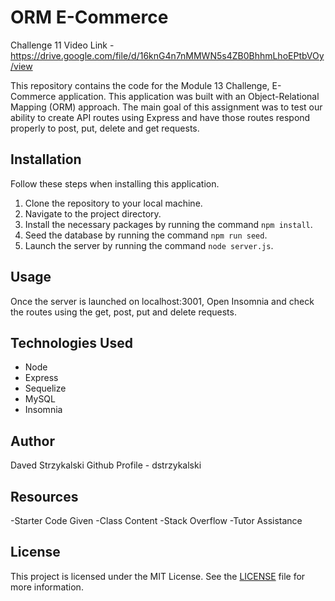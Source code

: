 
# ORM E-Commerce

Challenge 11
Video Link - <https://drive.google.com/file/d/16knG4n7nMMWN5s4ZB0BhhmLhoEPtbVOy/view>

This repository contains the code for the Module 13 Challenge, E-Commerce application. This application was built with an Object-Relational Mapping (ORM) approach. The main goal of this assignment was to test our ability to create API routes using Express and have those routes respond properly to post, put, delete and get requests.

## Installation

Follow these steps when installing this application.

1. Clone the repository to your local machine.
2. Navigate to the project directory.
3. Install the necessary packages by running the command `npm install`.
4. Seed the database by running the command `npm run seed`.
5. Launch the server by running the command `node server.js`.

## Usage

Once the server is launched on localhost:3001, Open Insomnia and check the routes using the get, post, put and delete requests.

## Technologies Used

- Node
- Express
- Sequelize
- MySQL
- Insomnia

## Author

Daved Strzykalski
Github Profile - dstrzykalski

## Resources

-Starter Code Given
-Class Content
-Stack Overflow
-Tutor Assistance

## License

This project is licensed under the MIT License. See the [LICENSE](LICENSE) file for more information.
